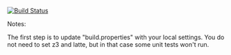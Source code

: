[![Build Status](https://travis-ci.org/rob-the-dog/green.svg?branch=master)](https://travis-ci.org/rob-the-dog/green.svg?branch=master)

Notes:

The first step is to update "build.properties" with your local
settings.  You do not need to set z3 and latte, but in that case
some unit tests won't run.
   
